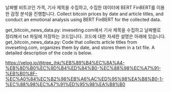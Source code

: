 날짜별 비트코인 가격, 기사 제목을 수집하고,
수집한 데이터에 BERT FinBERT를 이용한 감정 분석을 진행합니다.
Collect bitcoin prices by date and article titles,
and conduct an emotional analysis using BERT FinBERT for the collected data.

get_bitcoin_news_data.py: inveseting.com에서 기사 제목을 수집하고 날짜별로 정리해서 txt 파일에 저장하는 코드입니다.
코드에 대한 자세한 설명은 아래에 있습니다.
get_bitcoin_news_data.py: Code that collects article titles from inveseting.com, organizes them by date, and stores them in a txt file.
A detailed description of the code is below.

https://velog.io/@tree_jhk/%EB%89%B4%EC%8A%A4-%EB%8D%B0%EC%9D%B4%ED%84%B0-%EC%88%98%EC%A7%91-%EB%B0%8F-%EC%A0%84%EC%B2%98%EB%A6%AC%ED%95%98%EA%B8%B0-1-%EC%88%98%EC%A7%91%ED%95%98%EA%B8%B0
